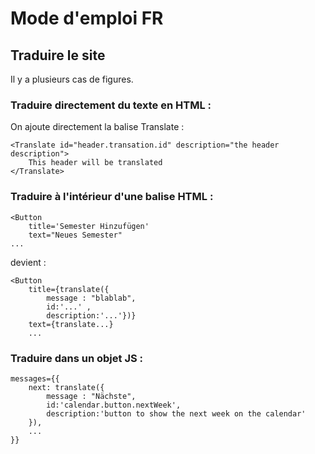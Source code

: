 # Mode d'emploi FR

## Traduire le site
Il y a plusieurs cas de figures.

### Traduire directement du texte en HTML :
On ajoute directement la balise Translate :

    <Translate id="header.transation.id" description="the header description">
        This header will be translated
    </Translate>


### Traduire à l'intérieur d'une balise HTML :

    <Button 
        title='Semester Hinzufügen'
        text="Neues Semester"
    ...

devient :

    <Button
        title={translate({
            message : "blablab",
            id:'...' ,
            description:'...'})}
        text={translate...}
        ...

### Traduire dans un objet JS :
    messages={{
        next: translate({
            message : "Nächste",
            id:'calendar.button.nextWeek',
            description:'button to show the next week on the calendar'
        }),
        ...
    }}

